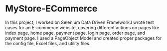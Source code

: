# MyStore-ECommerce
In this project, I worked on Selenium Data Driven Framework.I wrote test cases for an E-commerce website, covering different actions on pages like index page, home page, payment page, login page, order page, and payment page. I used a PageObject Model and created proper packages for the config file, Excel files, and utility files.
